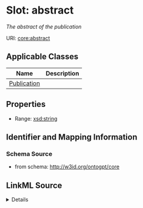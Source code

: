 # Slot: abstract
_The abstract of the publication_


URI: [core:abstract](http://w3id.org/ontogpt/core/abstract)



<!-- no inheritance hierarchy -->




## Applicable Classes

| Name | Description |
| --- | --- |
[Publication](Publication.md) | 






## Properties

* Range: [xsd:string](xsd:string)







## Identifier and Mapping Information







### Schema Source


* from schema: http://w3id.org/ontogpt/core




## LinkML Source

<details>
```yaml
name: abstract
description: The abstract of the publication
from_schema: http://w3id.org/ontogpt/core
rank: 1000
alias: abstract
domain_of:
- Publication
range: string

```
</details>